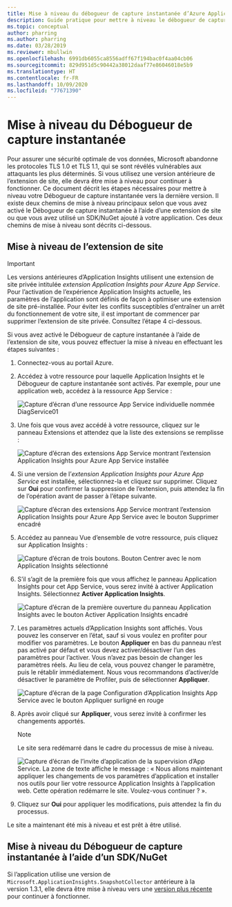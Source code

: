 ```yaml
---
title: Mise à niveau du débogueur de capture instantanée d’Azure Application Insights
description: Guide pratique pour mettre à niveau le débogueur de capture instantanée pour les applications .NET vers la dernière version sur Azure App Services ou via des packages NuGet
ms.topic: conceptual
author: pharring
ms.author: pharring
ms.date: 03/28/2019
ms.reviewer: mbullwin
ms.openlocfilehash: 6991db6055ca8556adff67f194bac0f4aa04cb06
ms.sourcegitcommit: 829d951d5c90442a38012daaf77e86046018e5b9
ms.translationtype: HT
ms.contentlocale: fr-FR
ms.lasthandoff: 10/09/2020
ms.locfileid: "77671390"
---
```

# <a name="upgrading-the-snapshot-debugger"></a>Mise à niveau du Débogueur de capture instantanée

Pour assurer une sécurité optimale de vos données, Microsoft abandonne les protocoles TLS 1.0 et TLS 1.1, qui se sont révélés vulnérables aux attaquants les plus déterminés. Si vous utilisez une version antérieure de l’extension de site, elle devra être mise à niveau pour continuer à fonctionner. Ce document décrit les étapes nécessaires pour mettre à niveau votre Débogueur de capture instantanée vers la dernière version. Il existe deux chemins de mise à niveau principaux selon que vous avez activé le Débogueur de capture instantanée à l’aide d’une extension de site ou que vous avez utilisé un SDK/NuGet ajouté à votre application. Ces deux chemins de mise à niveau sont décrits ci-dessous. 

## <a name="upgrading-the-site-extension"></a>Mise à niveau de l’extension de site

> [!IMPORTANT]
> Les versions antérieures d’Application Insights utilisent une extension de site privée intitulée _extension Application Insights pour Azure App Service_. Pour l’activation de l’expérience Application Insights actuelle, les paramètres de l’application sont définis de façon à optimiser une extension de site pré-installée.
> Pour éviter les conflits susceptibles d’entraîner un arrêt du fonctionnement de votre site, il est important de commencer par supprimer l’extension de site privée. Consultez l’étape 4 ci-dessous.

Si vous avez activé le Débogueur de capture instantanée à l’aide de l’extension de site, vous pouvez effectuer la mise à niveau en effectuant les étapes suivantes :

1. Connectez-vous au portail Azure.
2. Accédez à votre ressource pour laquelle Application Insights et le Débogueur de capture instantanée sont activés. Par exemple, pour une application web, accédez à la ressource App Service :

   ![Capture d’écran d’une ressource App Service individuelle nommée DiagService01](./media/snapshot-debugger-upgrade/app-service-resource.png)

3. Une fois que vous avez accédé à votre ressource, cliquez sur le panneau Extensions et attendez que la liste des extensions se remplisse :

   ![Capture d’écran des extensions App Service montrant l’extension Application Insights pour Azure App Service installée](./media/snapshot-debugger-upgrade/application-insights-site-extension-to-be-deleted.png)

4. Si une version de l’_extension Application Insights pour Azure App Service_ est installée, sélectionnez-la et cliquez sur supprimer. Cliquez sur **Oui** pour confirmer la suppression de l’extension, puis attendez la fin de l’opération avant de passer à l’étape suivante.

   ![Capture d’écran des extensions App Service montrant l’extension Application Insights pour Azure App Service avec le bouton Supprimer encadré](./media/snapshot-debugger-upgrade/application-insights-site-extension-delete.png)

5. Accédez au panneau Vue d’ensemble de votre ressource, puis cliquez sur Application Insights :

   ![Capture d’écran de trois boutons. Bouton Centrer avec le nom Application Insights sélectionné](./media/snapshot-debugger-upgrade/application-insights-button.png)

6. S’il s’agit de la première fois que vous affichez le panneau Application Insights pour cet App Service, vous serez invité à activer Application Insights. Sélectionnez **Activer Application Insights**.
 
   ![Capture d’écran de la première ouverture du panneau Application Insights avec le bouton Activer Application Insights encadré](./media/snapshot-debugger-upgrade/turn-on-application-insights.png)

7. Les paramètres actuels d’Application Insights sont affichés. Vous pouvez les conserver en l’état, sauf si vous voulez en profiter pour modifier vos paramètres. Le bouton **Appliquer** en bas du panneau n’est pas activé par défaut et vous devez activer/désactiver l’un des paramètres pour l’activer. Vous n’avez pas besoin de changer les paramètres réels. Au lieu de cela, vous pouvez changer le paramètre, puis le rétablir immédiatement. Nous vous recommandons d’activer/de désactiver le paramètre de Profiler, puis de sélectionner **Appliquer**.

   ![Capture d’écran de la page Configuration d’Application Insights App Service avec le bouton Appliquer surligné en rouge](./media/snapshot-debugger-upgrade/view-application-insights-data.png)

8. Après avoir cliqué sur **Appliquer**, vous serez invité à confirmer les changements apportés.

    > [!NOTE]
    > Le site sera redémarré dans le cadre du processus de mise à niveau.

   ![Capture d’écran de l’invite d’application de la supervision d’App Service. La zone de texte affiche le message : « Nous allons maintenant appliquer les changements de vos paramètres d’application et installer nos outils pour lier votre ressource Application Insights à l’application web. Cette opération redémarre le site. Voulez-vous continuer ? ».](./media/snapshot-debugger-upgrade/apply-monitoring-settings.png)

9. Cliquez sur **Oui** pour appliquer les modifications, puis attendez la fin du processus.

Le site a maintenant été mis à niveau et est prêt à être utilisé.

## <a name="upgrading-snapshot-debugger-using-sdknuget"></a>Mise à niveau du Débogueur de capture instantanée à l’aide d’un SDK/NuGet

Si l’application utilise une version de `Microsoft.ApplicationInsights.SnapshotCollector` antérieure à la version 1.3.1, elle devra être mise à niveau vers une [version plus récente](https://www.nuget.org/packages/Microsoft.ApplicationInsights.SnapshotCollector) pour continuer à fonctionner.
